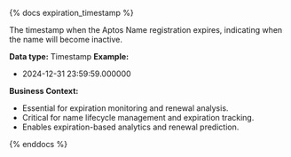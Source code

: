 {% docs expiration_timestamp %}

The timestamp when the Aptos Name registration expires, indicating when the name will become inactive.

**Data type:** Timestamp
**Example:**
- 2024-12-31 23:59:59.000000

**Business Context:**
- Essential for expiration monitoring and renewal analysis.
- Critical for name lifecycle management and expiration tracking.
- Enables expiration-based analytics and renewal prediction.

{% enddocs %} 